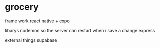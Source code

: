 # grocery
 
frame work
react native + expo

libarys 
nodemon so the server can restart when i save a change 
express

external things
supabase 
